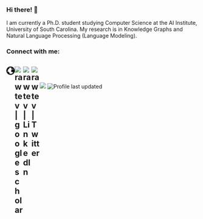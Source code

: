 ### Hi there! 👋 
I am currently a Ph.D. student studying Computer Science at the AI Institute, University of South Carolina. My research is in Knowledge Graphs and Natural Language Processing (Language Modeling).

### Connect with me:

[<img align="left" alt="https://vr25.github.io/" width="22px" src="https://raw.githubusercontent.com/iconic/open-iconic/master/svg/globe.svg" />][website]
[<img align="left" alt="rawtev | googlescholar" width="22px" src="https://cdn.jsdelivr.net/npm/simple-icons@3.13.0/icons/googlescholar.svg" />][googlescholar]
[<img align="left" alt="rawtev | LinkedIn" width="22px" src="https://cdn.jsdelivr.net/npm/simple-icons@v3/icons/linkedin.svg" />][linkedin]
[<img align="left" alt="rawtev | Twitter" width="22px" src="https://cdn.jsdelivr.net/npm/simple-icons@v3/icons/twitter.svg" />][twitter]
<br />
---
[website]: https://vr25.github.io/
[googlescholar]: https://scholar.google.com/citations?user=cJdK7lUAAAAJ
[linkedin]: https://in.linkedin.com/in/vipula-rawte
[twitter]: https://twitter.com/vrawte

![](https://visitor-badge.glitch.me/badge?page_id=vr25.vr25)
![Profile last updated](https://img.shields.io/github/last-commit/vr25/vr25/main?label=Last%20updated&style=flat)
